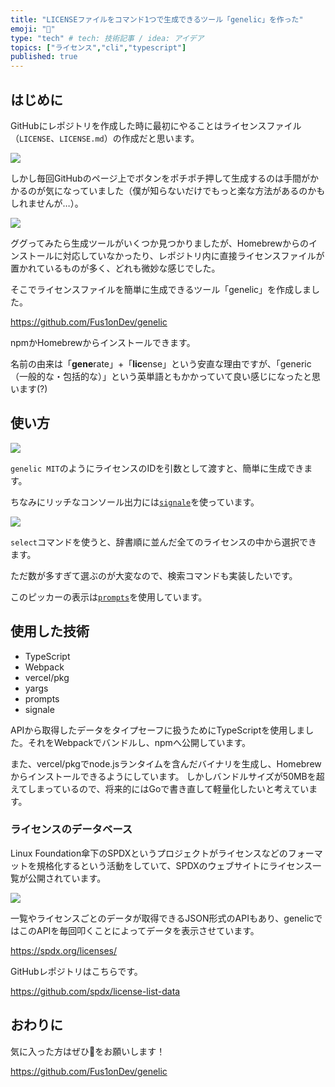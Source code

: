 ```yaml
---
title: "LICENSEファイルをコマンド1つで生成できるツール「genelic」を作った"
emoji: "📄"
type: "tech" # tech: 技術記事 / idea: アイデア
topics: ["ライセンス","cli","typescript"]
published: true
---
```


## はじめに

GitHubにレポジトリを作成した時に最初にやることはライセンスファイル（`LICENSE`、`LICENSE.md`）の作成だと思います。

![](https://storage.googleapis.com/zenn-user-upload/8a42ecf901bc-20221010.png)

しかし毎回GitHubのページ上でボタンをポチポチ押して生成するのは手間がかかるのが気になっていました（僕が知らないだけでもっと楽な方法があるのかもしれませんが…）。

![](https://storage.googleapis.com/zenn-user-upload/c76f2a81dce4-20221010.png)

ググってみたら生成ツールがいくつか見つかりましたが、Homebrewからのインストールに対応していなかったり、レポジトリ内に直接ライセンスファイルが置かれているものが多く、どれも微妙な感じでした。

そこでライセンスファイルを簡単に生成できるツール「genelic」を作成しました。

https://github.com/Fus1onDev/genelic

npmかHomebrewからインストールできます。

名前の由来は「**gene**rate」+「**lic**ense」という安直な理由ですが、「generic（一般的な・包括的な）」という英単語ともかかっていて良い感じになったと思います(?)

## 使い方

![](https://storage.googleapis.com/zenn-user-upload/2f6bdf192d10-20221010.png)

`genelic MIT`のようにライセンスのIDを引数として渡すと、簡単に生成できます。

ちなみにリッチなコンソール出力には[`signale`](https://github.com/klaussinani/signale)を使っています。

![](https://storage.googleapis.com/zenn-user-upload/1c487ba7a773-20221010.png)

`select`コマンドを使うと、辞書順に並んだ全てのライセンスの中から選択できます。

ただ数が多すぎて選ぶのが大変なので、検索コマンドも実装したいです。

このピッカーの表示は[`prompts`](https://github.com/terkelg/prompts)を使用しています。

## 使用した技術

- TypeScript
- Webpack
- vercel/pkg
- yargs
- prompts
- signale

APIから取得したデータをタイプセーフに扱うためにTypeScriptを使用しました。それをWebpackでバンドルし、npmへ公開しています。

また、vercel/pkgでnode.jsランタイムを含んだバイナリを生成し、Homebrewからインストールできるようにしています。
しかしバンドルサイズが50MBを超えてしまっているので、将来的にはGoで書き直して軽量化したいと考えています。

### ライセンスのデータベース

Linux Foundation傘下のSPDXというプロジェクトがライセンスなどのフォーマットを規格化するという活動をしていて、SPDXのウェブサイトにライセンス一覧が公開されています。

![](https://storage.googleapis.com/zenn-user-upload/c16d2f5420ca-20221010.png)

一覧やライセンスごとのデータが取得できるJSON形式のAPIもあり、genelicではこのAPIを毎回叩くことによってデータを表示させています。

https://spdx.org/licenses/

GitHubレポジトリはこちらです。

https://github.com/spdx/license-list-data

## おわりに

気に入った方はぜひ🌟をお願いします！

https://github.com/Fus1onDev/genelic